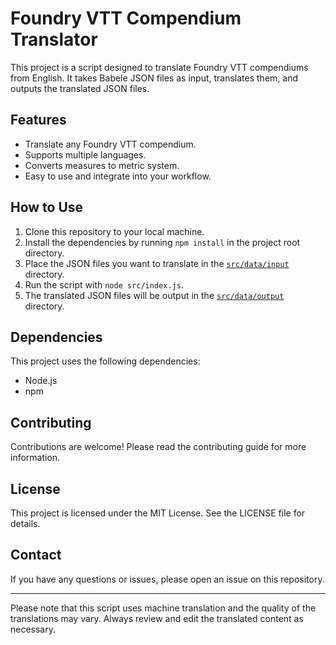 # Foundry VTT Compendium Translator

This project is a script designed to translate Foundry VTT compendiums from English. It takes Babele JSON files as input, translates them, and outputs the translated JSON files.

## Features

- Translate any Foundry VTT compendium.
- Supports multiple languages.
- Converts measures to metric system.
- Easy to use and integrate into your workflow.

## How to Use

1. Clone this repository to your local machine.
2. Install the dependencies by running `npm install` in the project root directory.
3. Place the JSON files you want to translate in the [`src/data/input`](command:_github.copilot.openRelativePath?%5B%22src%2Fdata%2Finput%22%5D "src/data/input") directory.
4. Run the script with `node src/index.js`.
5. The translated JSON files will be output in the [`src/data/output`](command:_github.copilot.openRelativePath?%5B%22src%2Fdata%2Foutput%22%5D "src/data/output") directory.

## Dependencies

This project uses the following dependencies:

- Node.js
- npm

## Contributing

Contributions are welcome! Please read the contributing guide for more information.

## License

This project is licensed under the MIT License. See the LICENSE file for details.

## Contact

If you have any questions or issues, please open an issue on this repository.

---

Please note that this script uses machine translation and the quality of the translations may vary. Always review and edit the translated content as necessary.
